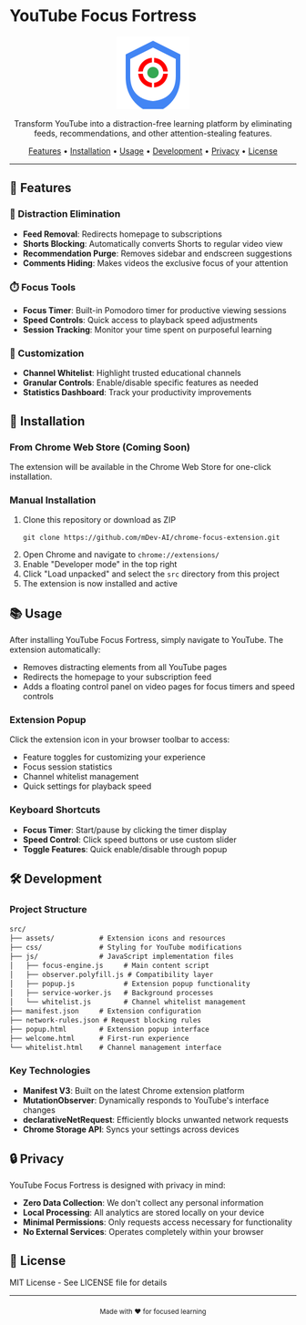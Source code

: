 # YouTube Focus Fortress

<p align="center">
  <img src="src/assets/icon128.png" alt="YouTube Focus Fortress Logo" width="128" height="128">
</p>

<p align="center">
  Transform YouTube into a distraction-free learning platform by eliminating feeds, recommendations, and other attention-stealing features.
</p>

<p align="center">
  <a href="#features">Features</a> •
  <a href="#installation">Installation</a> •
  <a href="#usage">Usage</a> •
  <a href="#development">Development</a> •
  <a href="#privacy">Privacy</a> •
  <a href="#license">License</a>
</p>

---

## 🎯 Features

### 🛑 Distraction Elimination

- **Feed Removal**: Redirects homepage to subscriptions
- **Shorts Blocking**: Automatically converts Shorts to regular video view
- **Recommendation Purge**: Removes sidebar and endscreen suggestions
- **Comments Hiding**: Makes videos the exclusive focus of your attention

### ⏱️ Focus Tools

- **Focus Timer**: Built-in Pomodoro timer for productive viewing sessions
- **Speed Controls**: Quick access to playback speed adjustments
- **Session Tracking**: Monitor your time spent on purposeful learning

### 🔧 Customization

- **Channel Whitelist**: Highlight trusted educational channels
- **Granular Controls**: Enable/disable specific features as needed
- **Statistics Dashboard**: Track your productivity improvements

## 💾 Installation

### From Chrome Web Store (Coming Soon)

The extension will be available in the Chrome Web Store for one-click installation.

### Manual Installation

1. Clone this repository or download as ZIP
   ```
   git clone https://github.com/mDev-AI/chrome-focus-extension.git
   ```
2. Open Chrome and navigate to `chrome://extensions/`
3. Enable "Developer mode" in the top right
4. Click "Load unpacked" and select the `src` directory from this project
5. The extension is now installed and active

## 📚 Usage

After installing YouTube Focus Fortress, simply navigate to YouTube. The extension automatically:

- Removes distracting elements from all YouTube pages
- Redirects the homepage to your subscription feed
- Adds a floating control panel on video pages for focus timers and speed controls

### Extension Popup

Click the extension icon in your browser toolbar to access:

- Feature toggles for customizing your experience
- Focus session statistics
- Channel whitelist management
- Quick settings for playback speed

### Keyboard Shortcuts

- **Focus Timer**: Start/pause by clicking the timer display
- **Speed Control**: Click speed buttons or use custom slider
- **Toggle Features**: Quick enable/disable through popup

## 🛠️ Development

### Project Structure

```
src/
├── assets/           # Extension icons and resources
├── css/              # Styling for YouTube modifications
├── js/               # JavaScript implementation files
│   ├── focus-engine.js     # Main content script
│   ├── observer.polyfill.js # Compatibility layer
│   ├── popup.js            # Extension popup functionality
│   ├── service-worker.js   # Background processes
│   └── whitelist.js        # Channel whitelist management
├── manifest.json     # Extension configuration
├── network-rules.json # Request blocking rules
├── popup.html        # Extension popup interface
├── welcome.html      # First-run experience
└── whitelist.html    # Channel management interface
```

### Key Technologies

- **Manifest V3**: Built on the latest Chrome extension platform
- **MutationObserver**: Dynamically responds to YouTube's interface changes
- **declarativeNetRequest**: Efficiently blocks unwanted network requests
- **Chrome Storage API**: Syncs your settings across devices

## 🔒 Privacy

YouTube Focus Fortress is designed with privacy in mind:

- **Zero Data Collection**: We don't collect any personal information
- **Local Processing**: All analytics are stored locally on your device
- **Minimal Permissions**: Only requests access necessary for functionality
- **No External Services**: Operates completely within your browser

## 📜 License

MIT License - See LICENSE file for details

---

<p align="center">
  <sub>Made with ❤️ for focused learning</sub>
</p>
